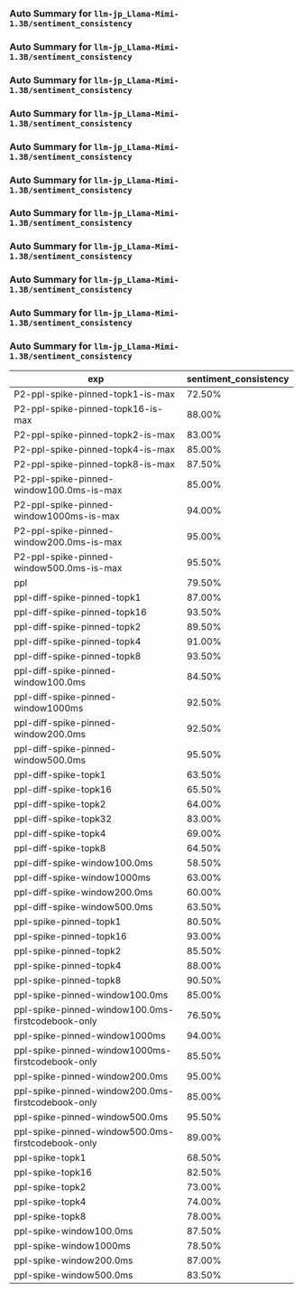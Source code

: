 ### Auto Summary for `llm-jp_Llama-Mimi-1.3B/sentiment_consistency`

### Auto Summary for `llm-jp_Llama-Mimi-1.3B/sentiment_consistency`

### Auto Summary for `llm-jp_Llama-Mimi-1.3B/sentiment_consistency`

### Auto Summary for `llm-jp_Llama-Mimi-1.3B/sentiment_consistency`

### Auto Summary for `llm-jp_Llama-Mimi-1.3B/sentiment_consistency`

### Auto Summary for `llm-jp_Llama-Mimi-1.3B/sentiment_consistency`

### Auto Summary for `llm-jp_Llama-Mimi-1.3B/sentiment_consistency`

### Auto Summary for `llm-jp_Llama-Mimi-1.3B/sentiment_consistency`

### Auto Summary for `llm-jp_Llama-Mimi-1.3B/sentiment_consistency`

### Auto Summary for `llm-jp_Llama-Mimi-1.3B/sentiment_consistency`

### Auto Summary for `llm-jp_Llama-Mimi-1.3B/sentiment_consistency`

<!-- AUTO-GEN: SPLIT TABLE -->
| exp | sentiment_consistency |
| --- | --- |
| P2-ppl-spike-pinned-topk1-is-max | 72.50% |
| P2-ppl-spike-pinned-topk16-is-max | 88.00% |
| P2-ppl-spike-pinned-topk2-is-max | 83.00% |
| P2-ppl-spike-pinned-topk4-is-max | 85.00% |
| P2-ppl-spike-pinned-topk8-is-max | 87.50% |
| P2-ppl-spike-pinned-window100.0ms-is-max | 85.00% |
| P2-ppl-spike-pinned-window1000ms-is-max | 94.00% |
| P2-ppl-spike-pinned-window200.0ms-is-max | 95.00% |
| P2-ppl-spike-pinned-window500.0ms-is-max | 95.50% |
| ppl | 79.50% |
| ppl-diff-spike-pinned-topk1 | 87.00% |
| ppl-diff-spike-pinned-topk16 | 93.50% |
| ppl-diff-spike-pinned-topk2 | 89.50% |
| ppl-diff-spike-pinned-topk4 | 91.00% |
| ppl-diff-spike-pinned-topk8 | 93.50% |
| ppl-diff-spike-pinned-window100.0ms | 84.50% |
| ppl-diff-spike-pinned-window1000ms | 92.50% |
| ppl-diff-spike-pinned-window200.0ms | 92.50% |
| ppl-diff-spike-pinned-window500.0ms | 95.50% |
| ppl-diff-spike-topk1 | 63.50% |
| ppl-diff-spike-topk16 | 65.50% |
| ppl-diff-spike-topk2 | 64.00% |
| ppl-diff-spike-topk32 | 83.00% |
| ppl-diff-spike-topk4 | 69.00% |
| ppl-diff-spike-topk8 | 64.50% |
| ppl-diff-spike-window100.0ms | 58.50% |
| ppl-diff-spike-window1000ms | 63.00% |
| ppl-diff-spike-window200.0ms | 60.00% |
| ppl-diff-spike-window500.0ms | 63.50% |
| ppl-spike-pinned-topk1 | 80.50% |
| ppl-spike-pinned-topk16 | 93.00% |
| ppl-spike-pinned-topk2 | 85.50% |
| ppl-spike-pinned-topk4 | 88.00% |
| ppl-spike-pinned-topk8 | 90.50% |
| ppl-spike-pinned-window100.0ms | 85.00% |
| ppl-spike-pinned-window100.0ms-firstcodebook-only | 76.50% |
| ppl-spike-pinned-window1000ms | 94.00% |
| ppl-spike-pinned-window1000ms-firstcodebook-only | 85.50% |
| ppl-spike-pinned-window200.0ms | 95.00% |
| ppl-spike-pinned-window200.0ms-firstcodebook-only | 85.00% |
| ppl-spike-pinned-window500.0ms | 95.50% |
| ppl-spike-pinned-window500.0ms-firstcodebook-only | 89.00% |
| ppl-spike-topk1 | 68.50% |
| ppl-spike-topk16 | 82.50% |
| ppl-spike-topk2 | 73.00% |
| ppl-spike-topk4 | 74.00% |
| ppl-spike-topk8 | 78.00% |
| ppl-spike-window100.0ms | 87.50% |
| ppl-spike-window1000ms | 78.50% |
| ppl-spike-window200.0ms | 87.00% |
| ppl-spike-window500.0ms | 83.50% |
<!-- AUTO-GEN: SPLIT TABLE -->
